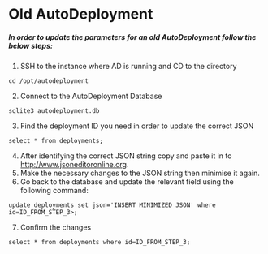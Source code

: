 <html><link rel="stylesheet" href="../css/pandoc.css"></html>

# Old AutoDeployment

##### In order to update the parameters for an old AutoDeployment follow the below steps: #####

1. SSH to the instance where AD is running and CD to the directory
~~~
cd /opt/autodeployment
~~~
2. Connect to the AutoDeployment Database
~~~
sqlite3 autodeployment.db
~~~
3. Find the deployment ID you need in order to update the correct JSON
~~~
select * from deployments;
~~~
4. After identifying the correct JSON string copy and paste it in to http://www.jsoneditoronline.org.
5. Make the necessary changes to the JSON string then minimise it again.
6. Go back to the database and update the relevant field using the following command:
~~~
update deployments set json='INSERT MINIMIZED JSON' where id=ID_FROM_STEP_3>;
~~~
7. Confirm the changes
~~~
select * from deployments where id=ID_FROM_STEP_3;
~~~

